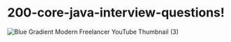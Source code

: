 # 200-core-java-interview-questions!
![Blue Gradient Modern Freelancer YouTube Thumbnail  (3)](https://github.com/user-attachments/assets/0419490d-937a-4238-b6d7-a241368a3f09)
